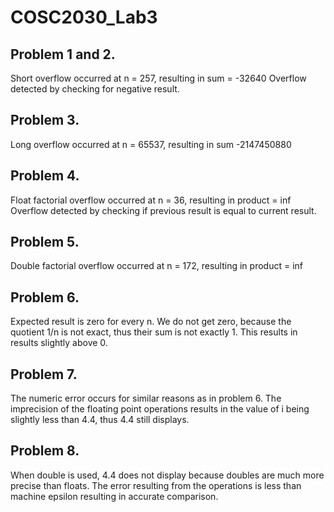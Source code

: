 # COSC2030_Lab3
## Problem 1 and 2.

Short overflow occurred at n = 257, resulting in sum = -32640
Overflow detected by checking for negative result.

## Problem 3.

Long overflow occurred at n = 65537, resulting in sum -2147450880

## Problem 4.

Float factorial overflow occurred at n = 36, resulting in product = inf
Overflow detected by checking if previous result is equal to current result.

## Problem 5.

Double factorial overflow occurred at n = 172, resulting in product = inf

## Problem 6.

Expected result is zero for every n.
We do not get zero, because the quotient 1/n is not exact, thus their sum is not exactly 1. This results in results slightly above 0.

## Problem 7.

The numeric error occurs for similar reasons as in problem 6. The imprecision of the floating point operations results in the value of i being slightly less than 4.4, thus 4.4 still displays.

## Problem 8.

When double is used, 4.4 does not display because doubles are much more precise than floats. The error resulting from the operations is less than machine epsilon resulting in accurate comparison.
